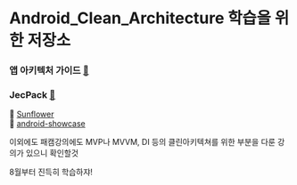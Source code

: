 # Android_Clean_Architecture 학습을 위한 저장소

### 앱 아키텍처 가이드 [🥕](https://developer.android.com/jetpack/guide)
### JecPack [🥕](https://developer.android.com/jetpack/getting-started)

🥕 [Sunflower](https://github.com/h0keun/sunflower)  
🥕 [android-showcase](https://github.com/h0keun/android-showcase)

이외에도 패캠강의에도 MVP나 MVVM, DI 등의 클린아키텍쳐를 위한 부분을 다룬 강의가 있으니 확인할것

8월부터 진득히 학습하쟈!
